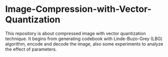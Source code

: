 # Image-Compression-with-Vector-Quantization
This repository is about compressed image with vector quantization technique. It begins from generating codebook with Linde-Buzo-Grey (LBG) algorithm, encode and decode the image, also some experiments to analyze the effect of parameters.
